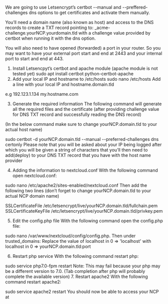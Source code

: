 We are going to use Letsencrypt’s certbot --manual and --preffered-challenges dns options to get certificates and activate them manually.

You’ll need a domain name (also known as host) and access to the DNS records to create a TXT record pointing to: _acme-challenge.yourNCP.yourdomain.tld with a challenge value provided by certbot when running it with the dns option.

You will also need to have opened (forwarded) a port in your router. So you may want to have your external port start and end at 2443 and your internal port to start and end at 443.

1. Install Letsencpyt’s certbot and apache module (apache module is not tested yet)
sudo apt install certbot python-certbot-apache
2. Add your local IP and hostname to /etc/hosts
sudo nano /etc/hosts
Add a line with your local IP and hostname.domain.tld

e.g 192.123.1.134 my.hostname.com

3. Generate the required information
The following command will generate all the required files and the certificate (after providing challenge value for DNS TXT record and successfully reading the DNS record)

(In the below command make sure to change yourNCP.domain.tld to your actual host name)

sudo certbot -d yourNCP.domain.tld --manual --preferred-challenges dns certonly
Please note that you will be asked about your IP being logged after which you will be given a string of characters that you’ll then need to add(deploy) to your DNS TXT record that you have with the host name provider

4. Adding the information to nextcloud.conf
With the following command open nextcloud.conf:

sudo nano /etc/apache2/sites-enabled/nextcloud.conf
Then add the following two lines (don’t forget to change yourNCP.domain.tld to your actual NCP domain name)

SSLCertificateFile /etc/letsencrypt/live/yourNCP.domain.tld/fullchain.pem
SSLCertificateKeyFile /etc/letsencrypt/live/yourNCP.domain.tld/privkey.pem

5. Edit the config.php file
With the following command open the config.php file:

sudo nano /var/www/nextcloud/config/config.php.
Then under trusted_domains:
Replace the value of
localhost in 0 => \'localhost\' with
localhost in 0 => yourNCP.domain.tld:port

6. Restart php service
With the following command restart php:

sudo service php7.0-fpm restart
Note: This may fail because your php may be a different version to 7.0. (Tab completion after php will probably complete the available version)
7. Restart apache2
With the following command restart apache2:

sudo service apache2 restart
You should now be able to access your NCP at